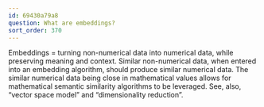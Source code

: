 ```yaml
---
id: 69430a79a8
question: What are embeddings?
sort_order: 370
---
```


Embeddings = turning non-numerical data into numerical data, while preserving meaning and context. Similar non-numerical data, when entered into an embedding algorithm, should produce similar numerical data. The similar numerical data being close in mathematical values allows for mathematical semantic similarity algorithms to be leveraged.  See, also, “vector space model” and “dimensionality reduction”.

